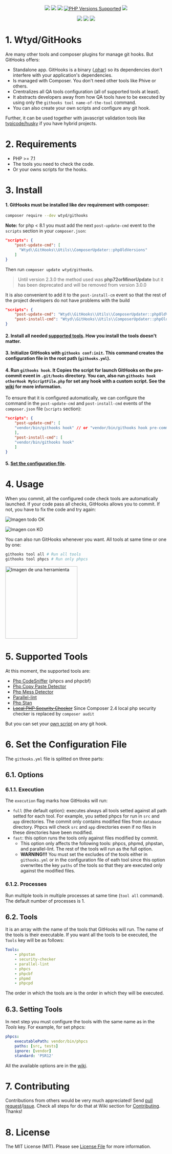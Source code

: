 

<p align="center">
    <a href="https://github.com/Wtyd/githooks/commits/" title="Last Commit"><img src="https://img.shields.io/github/last-commit/Wtyd/githooks"></a>
    <a href="https://github.com/Wtyd/githooks/issues" title="Open Issues"><img src="https://img.shields.io/github/issues/Wtyd/githooks"></a>
    <a href="https://github.com/Wtyd/githooks/blob/master/LICENSE" title="License"><img src="https://img.shields.io/github/license/Wtyd/githooks"></a>
    <a href="#tada-php-support" title="PHP Versions Supported"><img alt="PHP Versions Supported" src="https://img.shields.io/badge/php-7.1%20to%208.4-777bb3.svg?logo=php&logoColor=white&labelColor=555555"></a> 
    <img src="https://img.shields.io/github/v/release/Wtyd/githooks">
</p>
<p align="center">
  <a href="https://github.com/Wtyd/githooks/actions?query=workflow%3A%22Code Analysis%22" title="Build"><img src="https://github.com/Wtyd/githooks/workflows/Code Analysis/badge.svg"></a>
  <a href="https://github.com/Wtyd/githooks/actions?query=workflow%3A%22Main Tests%22" title="Build"><img src="https://github.com/Wtyd/githooks/workflows/Main Tests/badge.svg"></a>
  <a href="https://github.com/Wtyd/githooks/actions?query=workflow%3A%22Schedule CI%22" title="Build"><img src="https://github.com/Wtyd/githooks/workflows/Schedule CI/badge.svg"></a>
</p>

# 1. Wtyd/GitHooks
Are many other tools and composer plugins for manage git hooks. But GitHooks offers:
* Standalone app. GitHooks is a binary ([.phar](https://www.php.net/phar)) so its dependencies don't interfere with your application's dependencies.
* Is managed with Composer. You don't need other tools like Phive or others.
* Crentralizes all QA tools configuration (all of supported tools at least).
* It abstracts developers away from how QA tools have to be executed by using only the `githooks tool name-of-the-tool` command.
* You can also create your own scripts and configure any git hook.

Further, it can be used together with javascript validation tools like [typicode/husky](https://github.com/typicode/husky) if you have hybrid projects.

# 2. Requirements
* PHP >= 7.1
* The tools you need to check the code.
* Or your owns scripts for the hooks.

# 3. Install
#### 1. GitHooks must be installed like dev requirement with composer:
```bash
composer require --dev wtyd/githooks
```
**Note:** for php < 8.1 you must add the next `post-update-cmd` event to the `scripts` section in your `composer.json`:

```json
"scripts": {
    "post-update-cmd": [
      "Wtyd\\GitHooks\\Utils\\ComposerUpdater::phpOldVersions"
    ]
}
```
Then run `composer update wtyd/githooks`.

> Until version 2.3.0 the method used was **php72orMinorUpdate** but it has been deprecated and will be removed from version 3.0.0

It is also convenient to add it to the `post-install-cm` event so that the rest of the project developers do not have problems with the build
```json
"scripts": {
    "post-update-cmd": "Wtyd\\GitHooks\\Utils\\ComposerUpdater::phpOldVersions",
    "post-install-cmd": "Wtyd\\GitHooks\\Utils\\ComposerUpdater::phpOldVersions"
}
```
#### 2. Install all needed [supported tools](#supported-tools). How you install the tools doesn't matter.

#### 3. Initialize GitHooks with `githooks conf:init`. This command creates the configuration file in the root path (`githooks.yml`).
#### 4. Run `githooks hook`. It Copies the script for launch GitHooks on the pre-commit event in `.git/hooks` directory. You can, also run `githooks hook otherHook MyScriptFile.php` for set any hook with a custom script. See the [wiki](https://github.com/Wtyd/githooks/wiki/Console%20Commands#hook) for more information.

To ensure that it is configured automatically, we can configure the command in the `post-update-cmd` and `post-install-cmd` events of the `composer.json` file (`scripts` section):

```json
"scripts": {
    "post-update-cmd": [
    "vendor/bin/githooks hook" // or "vendor/bin/githooks hook pre-commit MyScriptFile.php"
    ],
    "post-install-cmd": [
    "vendor/bin/githooks hook"
    ]
}
```

#### 5. [Set the configuration file](#Set-the-configuration-file).

# 4. Usage
When you commit, all the configured code check tools are automatically launched. If your code pass all checks, GitHooks allows you to commit. If not, you have to fix the code and try again:
<p>
    <img src="https://i.ibb.co/F0m9ZfV/Git-Hooks-OK.png" alt="Imagen todo OK">
</p>
<p>
    <img src="https://i.ibb.co/VWb6Ks4/Git-Hooks-KO.png" alt="Imagen con KO">
</p>

You can also run GitHooks whenever you want. All tools at same time or one by one:
```bash
githooks tool all # Run all tools
githooks tool phpcs # Run only phpcs
```
<p>
    <img src="https://i.ibb.co/tXPb9Sn/phpmd.png" alt="Imagen de una herramienta" height="225">
</p>

# 5. Supported Tools
At this moment, the supported tools are:
* [Php CodeSniffer](https://github.com/squizlabs/PHP_CodeSniffer) (phpcs and phpcbf)
* [Php Copy Paste Detector](https://github.com/sebastianbergmann/phpcpd)
* [Php Mess Detector](https://phpmd.org/)
* [Parallel-lint](https://github.com/php-parallel-lint/PHP-Parallel-Lint)
* [Php Stan](https://github.com/phpstan/phpstan)
* ~~[Local PHP Security Checker](https://github.com/fabpot/local-php-security-checker)~~ Since Composer 2.4 local php security checker is replaced by `composer audit` 

But you can set your [own script](https://github.com/Wtyd/githooks/wiki/Console%20Commands#set-your-own-script) on any git hook.

# 6. Set the Configuration File
The `githooks.yml` file is splitted on three parts:

## 6.1. Options
### 6.1.1. Execution
The `execution` flag marks how GitHooks will run:
* `full` (the default option): executes always all tools setted against all path setted for each tool.
    For example, you setted phpcs for run in `src` and `app` directories. The commit only contains modified files from `database` directory. Phpcs will check `src` and `app` directories even if no files in these directories have been modified.
* `fast`: this option runs the tools only against files modified by commit.
    * This option only affects the following tools: phpcs, phpmd, phpstan, and parallel-lint. The rest of the tools will run as the full option.
    * **WARNING!!!** You must set the excludes of the tools either in `githooks.yml` or in the configuration file of eath tool since this
option overwrites the key `paths` of the tools so that they are executed only against the modified files.

### 6.1.2. Processes
Run multiple tools in multiple processes at same time (`tool all` command). The default number of processes is 1.

## 6.2. Tools
It is an array with the name of the tools that GitHooks will run. The name of the tools is their executable. If you want all the tools to be executed, the `Tools` key will be as follows:
```yml
Tools:
    - phpstan
    - security-checker
    - parallel-lint
    - phpcs
    - phpcbf
    - phpmd
    - phpcpd
```
The order in which the tools are is the order in which they will be executed.

## 6.3. Setting Tools
In next step you must configure the tools with the same name as in the *Tools* key. For example, for set phpcs:
```yml
phpcs:
    executablePath: vendor/bin/phpcs
    paths: [src, tests]
    ignore: [vendor]
    standard: 'PSR12'
```

All the available options are in the [wiki](https://github.com/Wtyd/githooks/wiki/ConfigurationFile).

# 7. Contributing
Contributions from others would be very much appreciated! Send [pull request](https://github.com/Wtyd/githooks/pulls)/[issue](https://github.com/Wtyd/githooks/issues). Check all steps for do that at Wiki section for [Contributing](https://github.com/Wtyd/githooks/wiki/Contributing). Thanks!

# 8. License
The MIT License (MIT). Please see [License File](/LICENSE) for more information.
